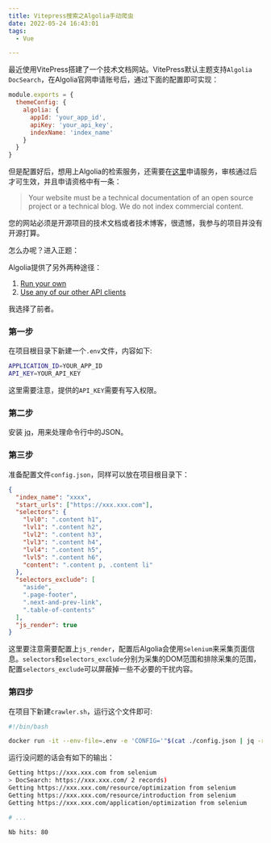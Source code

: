 ```yaml
---
title: Vitepress搜索之Algolia手动爬虫
date: 2022-05-24 16:43:01
tags:
  - Vue

---
```


最近使用VitePress搭建了一个技术文档网站。VitePress默认主题支持`Algolia DocSearch`，在Algolia官网申请账号后，通过下面的配置即可实现：

```js
module.exports = {
  themeConfig: {
    algolia: {
      appId: 'your_app_id',
      apiKey: 'your_api_key',
      indexName: 'index_name'
    }
  }
}
```

但是配置好后，想用上Algolia的检索服务，还需要在[这里](https://docsearch.algolia.com/)申请服务，审核通过后才可生效，并且申请资格中有一条：

> Your website must be a technical documentation of an open source project or a technical blog. We do not index commercial content.

您的网站必须是开源项目的技术文档或者技术博客，很遗憾，我参与的项目并没有开源打算。

怎么办呢？进入正题：

Algolia提供了另外两种途径：

1. [Run your own](https://docsearch.algolia.com/docs/legacy/run-your-own/)
2. [Use any of our other API clients](https://www.algolia.com/doc/api-client/getting-started/install/javascript/?client=javascript)

我选择了前者。

### 第一步

在项目根目录下新建一个`.env`文件，内容如下:

```bash
APPLICATION_ID=YOUR_APP_ID
API_KEY=YOUR_API_KEY
```

这里需要注意，提供的`API_KEY`需要有写入权限。

### 第二步

安装 [jq](https://github.com/stedolan/jq/wiki/Installation)，用来处理命令行中的JSON。

### 第三步

准备配置文件`config.json`，同样可以放在项目根目录下：

```json
{
  "index_name": "xxxx",
  "start_urls": ["https://xxx.xxx.com"],
  "selectors": {
    "lvl0": ".content h1",
    "lvl1": ".content h2",
    "lvl2": ".content h3",
    "lvl3": ".content h4",
    "lvl4": ".content h5",
    "lvl5": ".content h6",
    "content": ".content p, .content li"
  },
  "selectors_exclude": [
    "aside",
    ".page-footer",
    ".next-and-prev-link",
    ".table-of-contents"
  ],
  "js_render": true
}

```

这里要注意需要配置上`js_render`，配置后Algolia会使用`Selenium`来采集页面信息。`selectors`和`selectors_exclude`分别为采集的DOM范围和排除采集的范围，配置`selectors_exclude`可以屏蔽掉一些不必要的干扰内容。

### 第四步

在项目下新建`crawler.sh`，运行这个文件即可:

```bash
#!/bin/bash

docker run -it --env-file=.env -e 'CONFIG='"$(cat ./config.json | jq -r tostring)" algolia/docsearch-scraper:latest
```

运行没问题的话会有如下的输出：

```bash
Getting https://xxx.xxx.com from selenium
> DocSearch: https://xxx.xxx.com/ 2 records)
Getting https://xxx.xxx.com/resource/optimization from selenium
Getting https://xxx.xxx.com/resource/introduction from selenium
Getting https://xxx.xxx.com/application/optimization from selenium

# ...

Nb hits: 80
```

